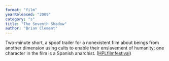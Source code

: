 ```yaml
---
format: "film"
yearReleased: "2009"
category: "s"
title: "The Seventh Shadow"
author: "Brian Clement"
---
```

 Two-minute short, a spoof trailer for a nonexistent film about beings from  another dimension using cults to enable their enslavement of humanity; one  character in the film is a Spanish anarchist. (<a href="http://hplfilmfestival.com/films/seventh-shadow">HPLfilmfestival</a>)
  